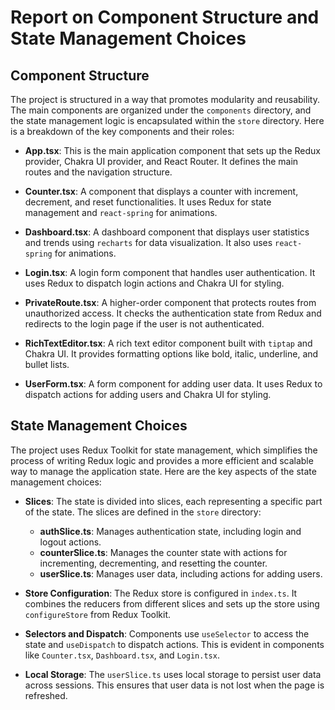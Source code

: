 # Report on Component Structure and State Management Choices

## Component Structure

The project is structured in a way that promotes modularity and reusability. The main components are organized under the `components` directory, and the state management logic is encapsulated within the `store` directory. Here is a breakdown of the key components and their roles:

- **App.tsx**: This is the main application component that sets up the Redux provider, Chakra UI provider, and React Router. It defines the main routes and the navigation structure.

- **Counter.tsx**: A component that displays a counter with increment, decrement, and reset functionalities. It uses Redux for state management and `react-spring` for animations.

- **Dashboard.tsx**: A dashboard component that displays user statistics and trends using `recharts` for data visualization. It also uses `react-spring` for animations.

- **Login.tsx**: A login form component that handles user authentication. It uses Redux to dispatch login actions and Chakra UI for styling.

- **PrivateRoute.tsx**: A higher-order component that protects routes from unauthorized access. It checks the authentication state from Redux and redirects to the login page if the user is not authenticated.

- **RichTextEditor.tsx**: A rich text editor component built with `tiptap` and Chakra UI. It provides formatting options like bold, italic, underline, and bullet lists.

- **UserForm.tsx**: A form component for adding user data. It uses Redux to dispatch actions for adding users and Chakra UI for styling.

## State Management Choices

The project uses Redux Toolkit for state management, which simplifies the process of writing Redux logic and provides a more efficient and scalable way to manage the application state. Here are the key aspects of the state management choices:

- **Slices**: The state is divided into slices, each representing a specific part of the state. The slices are defined in the `store` directory:
  - **authSlice.ts**: Manages authentication state, including login and logout actions.
  - **counterSlice.ts**: Manages the counter state with actions for incrementing, decrementing, and resetting the counter.
  - **userSlice.ts**: Manages user data, including actions for adding users.

- **Store Configuration**: The Redux store is configured in `index.ts`. It combines the reducers from different slices and sets up the store using `configureStore` from Redux Toolkit.

- **Selectors and Dispatch**: Components use `useSelector` to access the state and `useDispatch` to dispatch actions. This is evident in components like `Counter.tsx`, `Dashboard.tsx`, and `Login.tsx`.

- **Local Storage**: The `userSlice.ts` uses local storage to persist user data across sessions. This ensures that user data is not lost when the page is refreshed.